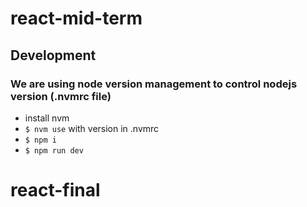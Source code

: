 # react-mid-term

## Development

### We are using node version management to control nodejs version (.nvmrc file)

- install nvm
- `$ nvm use` with version in .nvmrc
- `$ npm i`
- `$ npm run dev`
# react-final
